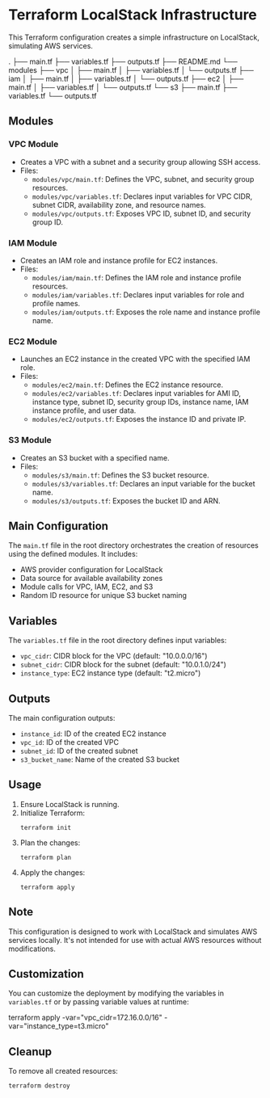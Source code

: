 # Terraform LocalStack Infrastructure

This Terraform configuration creates a simple infrastructure on LocalStack, simulating AWS services.


.
├── main.tf
├── variables.tf
├── outputs.tf
├── README.md
└── modules
├── vpc
│ ├── main.tf
│ ├── variables.tf
│ └── outputs.tf
├── iam
│ ├── main.tf
│ ├── variables.tf
│ └── outputs.tf
├── ec2
│ ├── main.tf
│ ├── variables.tf
│ └── outputs.tf
└── s3
├── main.tf
├── variables.tf
└── outputs.tf



## Modules

### VPC Module
- Creates a VPC with a subnet and a security group allowing SSH access.
- Files:
  - `modules/vpc/main.tf`: Defines the VPC, subnet, and security group resources.
  - `modules/vpc/variables.tf`: Declares input variables for VPC CIDR, subnet CIDR, availability zone, and resource names.
  - `modules/vpc/outputs.tf`: Exposes VPC ID, subnet ID, and security group ID.

### IAM Module
- Creates an IAM role and instance profile for EC2 instances.
- Files:
  - `modules/iam/main.tf`: Defines the IAM role and instance profile resources.
  - `modules/iam/variables.tf`: Declares input variables for role and profile names.
  - `modules/iam/outputs.tf`: Exposes the role name and instance profile name.

### EC2 Module
- Launches an EC2 instance in the created VPC with the specified IAM role.
- Files:
  - `modules/ec2/main.tf`: Defines the EC2 instance resource.
  - `modules/ec2/variables.tf`: Declares input variables for AMI ID, instance type, subnet ID, security group IDs, instance name, IAM instance profile, and user data.
  - `modules/ec2/outputs.tf`: Exposes the instance ID and private IP.

### S3 Module
- Creates an S3 bucket with a specified name.
- Files:
  - `modules/s3/main.tf`: Defines the S3 bucket resource.
  - `modules/s3/variables.tf`: Declares an input variable for the bucket name.
  - `modules/s3/outputs.tf`: Exposes the bucket ID and ARN.

## Main Configuration

The `main.tf` file in the root directory orchestrates the creation of resources using the defined modules. It includes:

- AWS provider configuration for LocalStack
- Data source for available availability zones
- Module calls for VPC, IAM, EC2, and S3
- Random ID resource for unique S3 bucket naming

## Variables

The `variables.tf` file in the root directory defines input variables:

- `vpc_cidr`: CIDR block for the VPC (default: "10.0.0.0/16")
- `subnet_cidr`: CIDR block for the subnet (default: "10.0.1.0/24")
- `instance_type`: EC2 instance type (default: "t2.micro")

## Outputs

The main configuration outputs:

- `instance_id`: ID of the created EC2 instance
- `vpc_id`: ID of the created VPC
- `subnet_id`: ID of the created subnet
- `s3_bucket_name`: Name of the created S3 bucket

## Usage

1. Ensure LocalStack is running.
2. Initialize Terraform:
   ```
   terraform init
   ```
3. Plan the changes:
   ```
   terraform plan
   ```
4. Apply the changes:
   ```
   terraform apply
   ```

## Note

This configuration is designed to work with LocalStack and simulates AWS services locally. It's not intended for use with actual AWS resources without modifications.

## Customization

You can customize the deployment by modifying the variables in `variables.tf` or by passing variable values at runtime:

terraform apply -var="vpc_cidr=172.16.0.0/16" -var="instance_type=t3.micro"


## Cleanup

To remove all created resources:
```
terraform destroy
```

